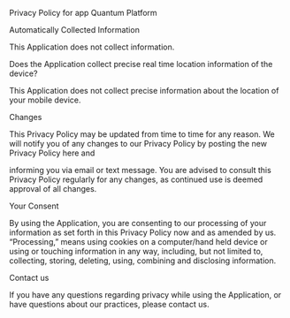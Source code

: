 Privacy Policy for app Quantum Platform

Automatically Collected Information


This Application does not collect information.



Does the Application collect precise real time location information of the device?


This Application does not collect precise information about the location of your mobile device.



Changes


This Privacy Policy may be updated from time to time for any reason. We will notify you of any changes to our Privacy Policy by posting the new Privacy Policy here and

informing you via email or text message. You are advised to consult this Privacy Policy regularly for any changes, as continued use is deemed approval of all changes.



Your Consent


By using the Application, you are consenting to our processing of your information as set forth in this Privacy Policy now and as amended by us. “Processing,” means using cookies on a computer/hand held device or using or touching information in any way, including, but not limited to, collecting, storing, deleting, using, combining and disclosing information.



Contact us


If you have any questions regarding privacy while using the Application, or have questions about our practices, please contact us.
